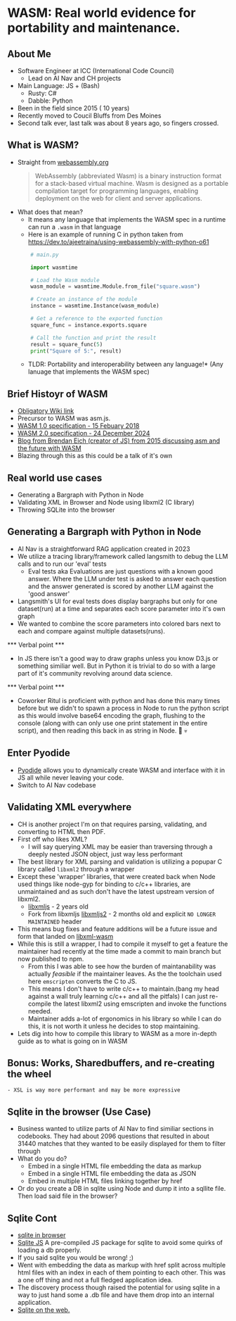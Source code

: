 # WASM: Real world evidence for portability and maintenance.

## About Me
- Software Engineer at ICC (International Code Council) 
    - Lead on AI Nav and CH projects
- Main Language: JS + (Bash)
    - Rusty: C# 
    - Dabble: Python
- Been in the field since 2015 ( 10 years)
- Recently moved to Coucil Bluffs from Des Moines
- Second talk ever, last talk was about 8 years ago, so fingers crossed.

## What is WASM? 
- Straight from [webassembly.org](https://webassembly.org)
    > WebAssembly (abbreviated Wasm) is a binary instruction format for a stack-based virtual machine. Wasm is designed as a portable compilation target for programming languages, enabling deployment on the web for client and server applications.
- What does that mean?
    - It means any language that implements the WASM spec in a runtime can run a `.wasm` in that language
    - Here is an example of running C in python taken from https://dev.to/ajeetraina/using-webassembly-with-python-o61
    ```py
        # main.py

        import wasmtime

        # Load the Wasm module
        wasm_module = wasmtime.Module.from_file("square.wasm")

        # Create an instance of the module
        instance = wasmtime.Instance(wasm_module)

        # Get a reference to the exported function
        square_func = instance.exports.square

        # Call the function and print the result
        result = square_func(5)
        print("Square of 5:", result)
    ```
    - TLDR: Portability and interoperability between any language!* (Any lanuage that implements the WASM spec)

## Brief Histoyr of WASM
- [Obligatory Wiki link](https://en.wikipedia.org/wiki/WebAssembly)
- Precursor to WASM was asm.js.
- [WASM 1.0 specification - 15 Febuary 2018](https://www.w3.org/TR/2018/WD-wasm-core-1-20180215/)
- [WASM 2.0 specification - 24 December 2024](https://webassembly.org/news/2025-03-20-wasm-2.0/)
- [Blog from Brendan Eich (creator of JS) from 2015 discussing asm and the future with WASM](https://brendaneich.com/2015/06/from-asm-js-to-webassembly/)
- Blazing through this as this could be a talk of it's own

## Real world use cases
- Generating a Bargraph with Python in Node
- Validating XML in Browser and Node using libxml2 (C library)
- Throwing SQLite into the browser

## Generating a Bargraph with Python in Node
- AI Nav is a straightforward RAG application created in 2023
- We utilize a tracing library/framework called langsmith to debug the LLM calls and to run our 'eval' tests
    - Eval tests aka Evaluations are just questions with a known good answer. Where the LLM under test is asked to answer each question and the 
    answer generated is scored by another LLM against the 'good answer'
- Langsmith's UI for eval tests does display bargraphs but only for one dataset(run) at a time and separates each score parameter into it's own graph
- We wanted to combine the score parameters into colored bars next to each and compare against multiple datasets(runs). 

*** Verbal point ***

- In JS there isn't a good way to draw graphs unless you know D3.js or something similiar well. But in Python it is trivial to do so with 
a large part of it's community revolving around data science. 

*** Verbal point ***

- Coworker Ritul is proficient with python and has done this many times before but we didn't to spawn a process in Node to run the python script 
as this would involve base64 encoding the graph, flushing to the console (along with can only use one print statement in the entire script), and then reading this back in as string in Node. 🤮 💀

## Enter Pyodide
- [Pyodide](https://pyodide.org/en/stable/index.html) allows you to dynamically create WASM and interface with it in JS all while never leaving your code. 
- Switch to AI Nav codebase

## Validating XML everywhere
- CH is another project I'm on that requires parsing, validating, and converting to HTML then PDF. 
- First off who likes XML? 
    - I will say querying XML may be easier than traversing through a deeply nested JSON object, just way less performant
- The best library for XML parsing and validation is utilizing a popupar C library called `libxml2` through a wrapper
- Except these 'wrapper' libraries, that were created back when Node used things like node-gyp for binding to c/c++ libraries, are unmaintained and as such don't have the latest upstream version of libxml2. 
    - [libxmljs](https://www.npmjs.com/package/libxmljs) - 2 years old
    - Fork from libxmljs [libxmljs2](https://www.npmjs.com/package/libxmljs2) - 2 months old and explicit `NO LONGER MAINTAINED` header
- This means bug fixes and feature additions will be a future issue and form that landed on [libxml-wasm](https://github.com/jameslan/libxml2-wasm)
- While this is still a wrapper, I had to compile it myself to get a feature the maintainer had recently at the time made a commit to main branch but now published to npm. 
    - From this I was able to see how the burden of maintanability was actually _feasible_ if the maintainer leaves. As the the toolchain used here `emscripten` converts the C to JS. 
    - This means I don't have to write c/c++ to maintain.(bang my head against a wall truly learning c/c++ and all the pitfals) 
    I can just re-compile the latest libxml2 using emscripten and invoke the functions needed. 
    - Maintainer adds a-lot of ergonomics in his library so while I can do this, it is not worth it unless he decides to stop maintaining.
- Lets dig into how to compile this library to WASM as a more in-depth guide as to what is going on in WASM

## Bonus: Works, Sharedbuffers, and re-creating the wheel
    - XSL is way more performant and may be more expressive

## Sqlite in the browser (Use Case)
- Business wanted to utilize parts of AI Nav to find similiar sections in codebooks. They had about 2096 questions that resulted in about 31440 matches that they wanted to be easily displayed for them to filter through
- What do you do? 
    - Embed in a single HTML file embedding the data as markup
    - Embed in a single HTML file embedding the data as JSON
    - Embed in multiple HTML files linking together by href
- Or do you create a DB in sqlite using Node and dump it into a sqllite file. Then load said file in the browser?


## Sqlite Cont
- [sqlite in browser](https://sqlite.org/wasm/doc/trunk/demo-123.md)
- [Sqlite JS](https://github.com/sql-js/sql.js) A pre-compiled JS package for sqlite to avoid some quirks of loading a db properly. 
- If you said sqlite you would be wrong! ;)
- Went with embedding the data as markup with href split across multiple html files with an index in each of them pointing to each other. This was a one off thing and not a full fledged application idea.
- The discovery process though raised the potential for using sqlite in a way to just hand some a .db file and have them drop into an internal application.
- [Sqlite on the web.](https://beta.sqliteviewer.app/)